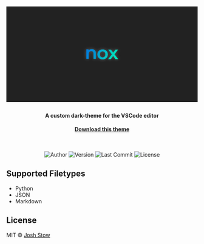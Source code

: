 # ![Nox](images/banner.jpg)
<h4 align="center">A custom dark-theme for the VSCode editor</h4>
<h4 align="center"><a href="https://marketplace.visualstudio.com/items?itemName=jshstw.nox" target="_blank">Download this theme</a></h4>
<br/>

<p align="center">
	<img alt="Author" src="https://img.shields.io/badge/author-Josh%20Stow-blueviolet"/>
  <img alt="Version" src="https://img.shields.io/github/v/release/jshstw/nox?include_prereleases"/>
	<img alt="Last Commit" src="https://img.shields.io/github/last-commit/jshstw/nox"/>
	<img alt="License" src="https://img.shields.io/github/license/jshstw/nox?color=informational"/>
</p>

## Supported Filetypes
- Python
- JSON
- Markdown

## License
MIT © [Josh Stow](https://jstow.com)